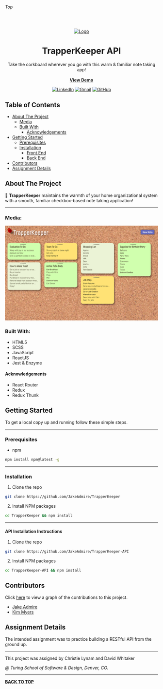 ###### Top

<br />
<p align="center">
  <a href="https://github.com/JakeAdmire/TrapperKeeper">
    <img src="https://user-images.githubusercontent.com/44077214/71378023-7a3d4280-2583-11ea-93c7-607842c622e2.png" alt="Logo" width="300" height="100">
  </a>
  <h1 align="center">TrapperKeeper API</h1>
  <p align="center">
    Take the corkboard wherever you go with this warm & familiar note taking app!
    <br />
    <br />
    <b><a href="https://jakeadmire.github.io/Ghibli-Tracker/">View Demo</a></b>
  </p>
</p>
<div align="center">

[![LinkedIn][linkedin-shield]][linkedin-url] [![Gmail][gmail-shield]][gmail-url] [![GitHub][github-shield]][github-url]
</div>

## Table of Contents

- [About The Project](#About-The-Project)
  - [Media](#Media)
  - [Built With](#Built-With)
    - [Acknowledgements](#Acknowledgements)
- [Getting Started](#Getting-Started)
  - [Prerequisites](#Prerequisites)
  - [Installation](#Installation)
    - [Front End](#Installation)
    - [Back End](#API-Installation-Instructions)
- [Contributors](#Contributors)
- [Assignment Details](#Assignment-Details)

## About The Project

:pushpin: **TrapperKeeper** maintains the warmth of your home organizational system with a smooth, familiar checkbox-based note taking application!

---

### Media:

![full page screenshot](https://github.com/JakeAdmire/TrapperKeeper/raw/master/src/media/TrapperKeeper.png)

### Built With:
- HTML5
- SCSS 
- JavaScript
- ReactJS
- Jest & Enzyme

#### Acknowledgements
- React Router
- Redux
- Redux Thunk

## Getting Started

To get a local copy up and running follow these simple steps.

---

### Prerequisites

* npm
```sh
npm install npm@latest -g
```

---

### Installation

1. Clone the repo
```sh
git clone https://github.com/JakeAdmire/TrapperKeeper
```
2. Install NPM packages
```sh
cd TrapperKeeper && npm install
```

---

#### API Installation Instructions

1. Clone the repo
 ```sh
 git clone https://github.com/JakeAdmire/TrapperKeeper-API
 ```
2. Install NPM packages
```sh
cd TrapperKeeper-API && npm install
```

## Contributors

Click [here](https://github.com/JakeAdmire/Ghibli-Tracker/graphs/contributors) to view a graph of the contributions to this project.

- [Jake Admire](https://github.com/jakeadmire)
- [Kim Myers](https://github.com/kimmichurri)

## Assignment Details

The intended assignment was to practice building a RESTful API from the ground up. 

---

This project was assigned by Christie Lynam and David Whitaker

_@ Turing School of Software & Design, Denver, CO._

---

**[BACK TO TOP](#top)**

<!-- URL References  -->
[linkedin-shield]: https://img.shields.io/badge/-LinkedIn-0077b5.svg?style=for-the-badge&logo=linkedin
[linkedin-url]: https://linkedin.com/in/jakeadmire

[gmail-shield]: https://img.shields.io/badge/-Email-red.svg?style=for-the-badge&logo=gmail&logoColor=white
[gmail-url]: mailto:jakeadmire1@gmail.com

[github-shield]: https://img.shields.io/badge/dynamic/json?label=Follow&query=length&url=https://api.github.com/users/jakeadmire/followers&style=for-the-badge&logo=github
[github-url]: https://github.com/JakeAdmire/
